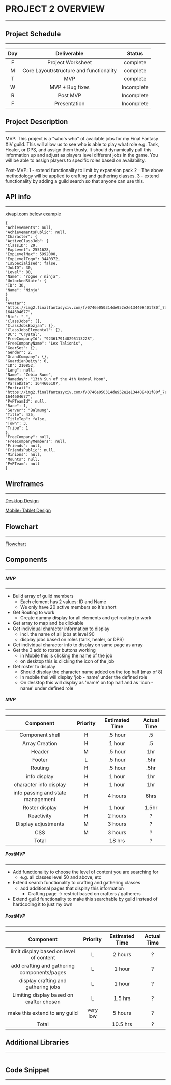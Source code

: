# PROJECT 2 OVERVIEW
---

## Project Schedule
---
| Day | Deliverable | Status |
|:---:|:-----------:|:------:|
|  F  | Project Worksheet| complete |
|  M  | Core Layout/structure and functionality | complete |
|  T  |     MVP     |  complete |
|  W  |  MVP + Bug fixes | Incomplete |
|  R  |  Post MVP   |  Incomplete |
|  F  |  Presentation | Incomplete | 

## Project Description
---
MVP:
This project is a "who's who" of available jobs for my Final Fantasy XIV guild. This will allow us to see who is able to play what role e.g. Tank, Healer, or DPS, and assign them thusly. It should dynamically pull this information up and adjust as players level different jobs in the game. You will be able to assign players to specific roles based on availability.

Post-MVP:
1 - extend functionality to limit by expansion pack
2 - The above methodology will be applied to crafting and gathering classes.
3 - extend functionality by adding a guild search so that anyone can use this.

## API info
---
[xivapi.com](https://xivapi.com/docs)
[below example](https://xivapi.com/character/210852)
```
{
"Achievements": null,
"AchievementsPublic": null,
"Character": {
"ActiveClassJob": {
"ClassID": 29,
"ExpLevel": 2551628,
"ExpLevelMax": 5992000,
"ExpLevelTogo": 3440372,
"IsSpecialised": false,
"JobID": 30,
"Level": 80,
"Name": "rogue / ninja",
"UnlockedState": {
"ID": 30,
"Name": "Ninja"
}
},
"Avatar": "https://img2.finalfantasyxiv.com/f/0746e050314de952e2e134408401f80f_7a573cbc0cda3a3dfc1795cb3d9f7b23fc0_96x96.jpg?1644604677",
"Bio": "-",
"ClassJobs": [],
"ClassJobsBozjan": {},
"ClassJobsElemental": {},
"DC": "Crystal",
"FreeCompanyId": "9236179148295113228",
"FreeCompanyName": "Lex Talionis",
"GearSet": {},
"Gender": 2,
"GrandCompany": {},
"GuardianDeity": 6,
"ID": 210852,
"Lang": null,
"Name": "Zebix Rune",
"Nameday": "13th Sun of the 4th Umbral Moon",
"ParseDate": 1644605107,
"Portrait": "https://img2.finalfantasyxiv.com/f/0746e050314de952e2e134408401f80f_7a573cbc0cda3a3dfc1795cb3d9f7b23fl0_640x873.jpg?1644604677",
"PvPTeamId": null,
"Race": 1,
"Server": "Balmung",
"Title": 475,
"TitleTop": false,
"Town": 3,
"Tribe": 1
},
"FreeCompany": null,
"FreeCompanyMembers": null,
"Friends": null,
"FriendsPublic": null,
"Minions": null,
"Mounts": null,
"PvPTeam": null
}
```

## Wireframes
---
[Desktop Design](https://drive.google.com/file/d/1xSB7zbE1CGH7gCdIMH7S-4wLphNn5phx/view?usp=sharing)

[Mobile+Tablet Design](https://drive.google.com/file/d/1XWoaJbQTYwd5RBcV-_pmSj2_px_hCJ00/view?usp=sharing)

## Flowchart
---
[Flowchart](https://drive.google.com/file/d/1GY7qwdqRC-5ghePtW3-Eb5QIdclGBUWC/view?usp=sharing)

## Components
---

##### MVP
---
* Build array of guild members
    * Each element has 2 values: ID and Name
    * We only have 20 active members so it's short
* Get Routing to work
    * Create dummy display for all elements and get routing to work
* Get array to map and be clickable
* Get individual character information to display
    * incl. the name of all jobs at level 90
    * display jobs based on roles (tank, healer, or DPS)
* Get individual character info to display on same page as array
* Get the 3 add to roster buttons working
    * in Mobile this is clicking the name of the job
    * on desktop this is clicking the icon of the job
* Get roster to display
    * Should display the character name added on the top half (max of 8)
    * In mobile thsi will display 'job - name' under the defined role
    * On desktop this will display as 'name' on top half and as 'icon - name' under defined role


##### MVP
---
| Component | Priority | Estimated Time | Actual Time |
|:---------:|:--------:|:--------------:|:-----------:|
| Component shell | H  |     .5 hour    |      .5     |
| Array Creation |  H  |     1 hour     |      .5      |
| Header    |    M     |     .5 hour    |      1hr    |
| Footer    |    L     |     .5 hour    |      .5hr   |
| Routing   |    H     |     .5 hour    |      .5hr   |
| info display | H     |     1 hour     |      1hr      |
|  character info display | H | 1 hour  |      1hr      |
| info passing and state management | H | 4 hours | 6hrs |
| Roster display | H   |     1 hour     |      1.5hr      |
| Reactivity |    H    |     2 hours    |      ?      |
| Display adjustments | M |  3 hours    |      ?      |
|    CSS     |   M     |     3 hours    |      ?      |
|    Total   |         |    18 hrs      |      ?      |
 

##### PostMVP
---
* Add functionality to choose the level of content you are searching for 
    * e.g. all classes level 50 and above, etc
* Extend search functionality to crafting and gathering classes
    * add additional pages that display this information
        * Crafting page -> restrict based on crafters / gatherers
* Extend guild functionality to make this searchable by guild instead of hardcoding it to just my own

##### PostMVP
---
| Component | Priority | Estimated Time | Actual Time |
|:---------:|:--------:|:--------------:|:-----------:|
| limit display based on level of content | L | 2 hours | ? |
| add crafting and gathering components/pages | L |  1 hour | ? |
|display crafting and gathering jobs| L  |  1 hour  |  ?  |
| Limiting display based on crafter chosen | L | 1.5 hrs | ?  |
| make this extend to any guild | very low |  5 hours |  ?  |
|    Total  |          |    10.5 hrs     |     ?      |


## Additional Libraries
---
```
```

## Code Snippet
---
```
```